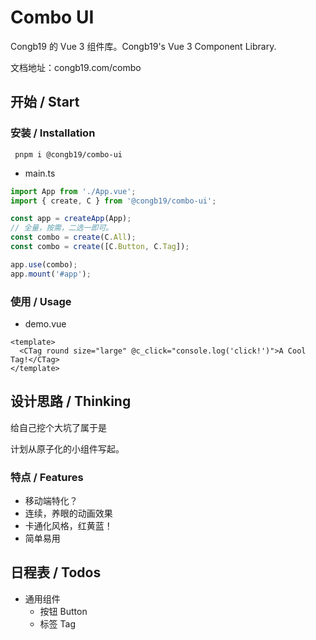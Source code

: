 # Combo UI

Congb19 的 Vue 3 组件库。Congb19's Vue 3 Component Library.

文档地址：congb19.com/combo

## 开始 / Start

### 安装 / Installation

` pnpm i @congb19/combo-ui`

- main.ts

```typescript
import App from './App.vue';
import { create, C } from '@congb19/combo-ui';

const app = createApp(App);
// 全量，按需，二选一即可。
const combo = create(C.All);
const combo = create([C.Button, C.Tag]);

app.use(combo);
app.mount('#app');
```

### 使用 / Usage

- demo.vue

```vue
<template>
  <CTag round size="large" @c_click="console.log('click!')">A Cool Tag!</CTag>
</template>
```

## 设计思路 / Thinking

给自己挖个大坑了属于是

计划从原子化的小组件写起。

### 特点 / Features

- 移动端特化？
- 连续，养眼的动画效果
- 卡通化风格，红黄蓝！
- 简单易用

## 日程表 / Todos

- 通用组件
  - 按钮 Button
  - 标签 Tag
